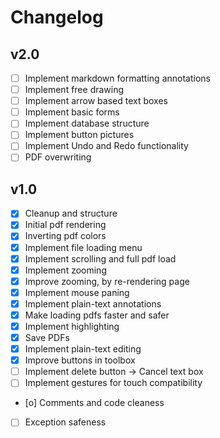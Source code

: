 # Changelog

## v2.0

- [ ] Implement markdown formatting annotations
- [ ] Implement free drawing
- [ ] Implement arrow based text boxes
- [ ] Implement basic forms
- [ ] Implement database structure
- [ ] Implement button pictures
- [ ] Implement Undo and Redo functionality
- [ ] PDF overwriting

## v1.0

- [x] Cleanup and structure
- [x] Initial pdf rendering
- [x] Inverting pdf colors
- [x] Implement file loading menu
- [x] Implement scrolling and full pdf load
- [x] Implement zooming
- [x] Improve zooming, by re-rendering page
- [x] Implement mouse paning
- [x] Implement plain-text annotations
- [x] Make loading pdfs faster and safer
- [x] Implement highlighting
- [x] Save PDFs
- [x] Implement plain-text editing
- [x] Improve buttons in toolbox
- [ ] Implement delete button -> Cancel text box
- [ ] Implement gestures for touch compatibility
- [o] Comments and code cleaness
- [ ] Exception safeness
